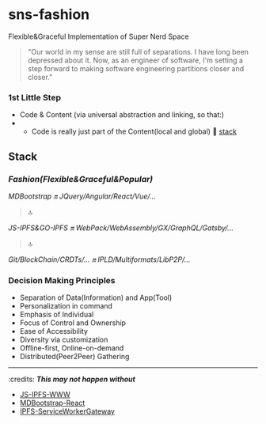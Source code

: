 # sns-fashion

Flexible&amp;Graceful Implementation of Super Nerd Space

> "Our world in my sense are still full of separations. I have long been depressed about it. Now, as an engineer of software, I'm setting a step forward to making software engineering partitions closer and closer."

### 1st Little Step
- Code & Content (via universal abstraction and linking, so that:)
- * Code is really just part of the Content(local and global)
:eyes: [stack](./stack)

## Stack

### _Fashion(Flexible&Graceful&Popular)_

_MDBootstrap :on: JQuery/Angular/React/Vue/..._

> :top:   

_JS-IPFS&GO-IPFS :on: WebPack/WebAssembly/GX/GraphQL/Gatsby/..._   

> :top:    

_Git/BlockChain/CRDTs/... :on: IPLD/Multiformats/LibP2P/..._   

### Decision Making Principles

- Separation of Data(Information) and App(Tool)
- Personalization in command
- Emphasis of Individual
- Focus of Control and Ownership
- Ease of Accessibility
- Diversity via customization
- Offline-first, Online-on-demand
- Distributed(Peer2Peer) Gathering

---
:credits: **_This may not happen without_**
- [JS-IPFS-WWW](https://github.com/ipfs/js.ipfs.io)
- [MDBootstrap-React](https://github.com/mdbootstrap/React-Bootstrap-with-Material-Design)
- [IPFS-ServiceWorkerGateway](https://github.com/ipfs-shipyard/service-worker-gateway)